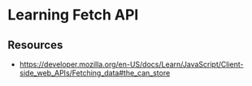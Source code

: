 # Learning Fetch API

## Resources
- https://developer.mozilla.org/en-US/docs/Learn/JavaScript/Client-side_web_APIs/Fetching_data#the_can_store
